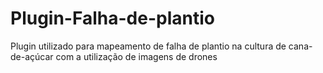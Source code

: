 # Plugin-Falha-de-plantio
Plugin utilizado para mapeamento de falha de plantio na cultura de cana-de-açúcar com a utilização de imagens de drones

      
